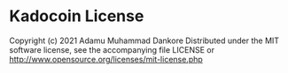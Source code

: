 # Kadocoin License

Copyright (c) 2021 Adamu Muhammad Dankore
Distributed under the MIT software license, see the accompanying
file LICENSE or <http://www.opensource.org/licenses/mit-license.php>
